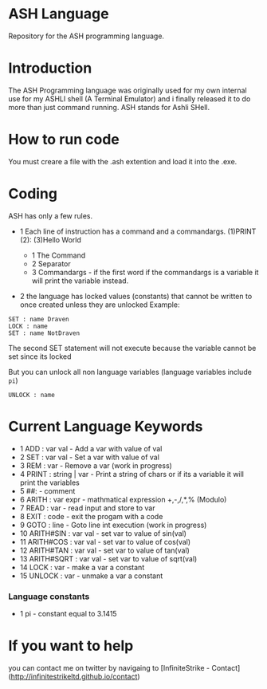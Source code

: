 # ASH Language
Repository for the ASH programming language.

# Introduction

The ASH Programming language was originally used for my own internal 
use for my ASHLI shell (A Terminal Emulator) and i finally released it
to do more than just command running. ASH stands for Ashli SHell.

# How to run code

You must creare a file with the .ash extention and load it into the .exe.

# Coding

ASH has only a few rules.

* 1 Each line of instruction has a command and a commandargs.
(1)PRINT (2): (3)Hello World

    * 1 The Command
    * 2 Separator 
    * 3 Commandargs - if the first word if the commandargs is a variable it will print the variable instead.

* 2 the language has locked values (constants) that cannot be written to once created
unless they are unlocked
Example:
```
SET : name Draven
LOCK : name
SET : name NotDraven
```

The second SET statement  will not execute because the variable cannot be set since its locked

But you can unlock all non language variables (language variables include ```pi```)

```
UNLOCK : name
```

# Current Language Keywords

* 1 ADD : var val - Add a var with value of val
* 2 SET : var val - Set a var with value of val
* 3 REM : var - Remove a var (work in progress)
* 4 PRINT : string | var - Print a string of chars or if its a variable it will print the variables
* 5 ##: - comment
* 6 ARITH : var expr - mathmatical expression +,-,/,*,% (Modulo)
* 7 READ : var - read input and store to var
* 8 EXIT : code - exit the progam with a code
* 9 GOTO : line - Goto line int execution (work in progress)
* 10 ARITH#SIN : var val - set var to value of sin(val)
* 11 ARITH#COS : var val - set var to value of cos(val)
* 12 ARITH#TAN : var val - set var to value of tan(val)
* 13 ARITH#SQRT : var val - set var to value of sqrt(val)
* 14 LOCK : var - make a var a constant
* 15 UNLOCK : var - unmake a var a constant

### Language constants

* 1 pi - constant equal to 3.1415

# If you want to help

you can  contact me on twitter by navigaing to [InfiniteStrike - Contact] (http://infinitestrikeltd.github.io/contact)
